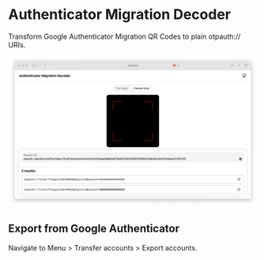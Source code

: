 # Authenticator Migration Decoder

Transform Google Authenticator Migration QR Codes to plain otpauth:// URIs.

![Camera Scan](./screenshots/camera-scan.png)

## Export from Google Authenticator

Navigate to Menu > Transfer accounts > Export accounts.
